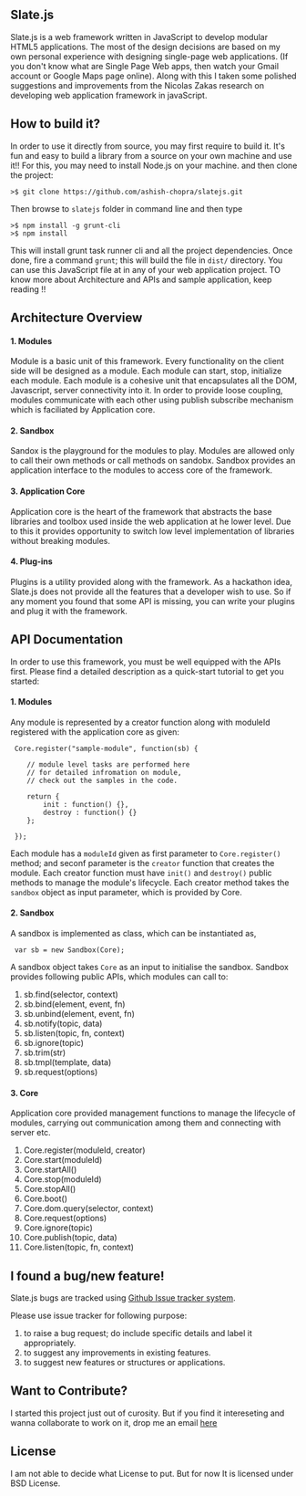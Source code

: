 Slate.js
--------------------

Slate.js is a web framework written in JavaScript to develop modular HTML5 applications. The most of the design decisions are based on my own personal experience with designing single-page web applications. (If you don't know what are Single Page Web apps, then watch your Gmail account or Google Maps page online). Along with this I taken some polished suggestions and improvements from the Nicolas Zakas research on developing web application framework in javaScript.


How to build it?
-----------------------

In order to use it directly from source, you may first require to build it. It's fun and easy to build a library from a source on your own machine and use it!! For this, you may need to install Node.js on your machine. and then clone the project:

    >$ git clone https://github.com/ashish-chopra/slatejs.git

Then browse to `slatejs` folder in command line and then type

    >$ npm install -g grunt-cli
    >$ npm install

This will install grunt task runner cli and all the project dependencies.
Once done, fire a command `grunt`; this will build the file in `dist/` directory.
You can use this JavaScript file at in any of your web application project.
TO know more about Architecture and APIs and sample application, keep reading !!


Architecture Overview
---------------------------

#### 1. Modules
Module is a basic unit of this framework. Every functionality on the client side will be designed as a module. Each module can start, stop, initialize each module. Each module is a cohesive unit that encapsulates all the DOM, Javascript, server connectivity into it. In order to provide loose coupling, modules communicate with each other using   publish subscribe mechanism which is faciliated by Application core.

#### 2. Sandbox
Sandox is the playground for the modules to play. Modules are allowed only to call their own methods or call methods on sandobx. Sandbox provides an application interface to the modules to access core of the framework.

#### 3. Application Core
Application core is the heart of the framework that abstracts the base libraries and toolbox used inside the web application at he lower level. Due to this it provides opportunity to switch low level implementation of libraries without breaking modules.

#### 4. Plug-ins
Plugins is a utility provided along with the framework. As a hackathon idea, Slate.js does not provide  all the features that a developer wish to use. So if any moment you found that some API is missing, you can write your plugins and plug it with the framework.

API Documentation
-------------------------

In order to use this framework, you must be well equipped with the APIs first. Please find a detailed description as a quick-start tutorial to get you started:

#### 1. Modules
Any module is represented by a creator function along with moduleId registered with the application core as given:

     Core.register("sample-module", function(sb) {
        
        // module level tasks are performed here
        // for detailed infromation on module, 
        // check out the samples in the code.
        
        return {
            init : function() {},
            destroy : function() {}
        };
        
     });

Each module has a `moduleId` given as first parameter to `Core.register()` method; and seconf parameter is the `creator` function that creates the module. Each creator function must have `init()` and `destroy()` public methods to manage the module's lifecycle. Each creator method takes the `sandbox` object as input parameter, which is provided by Core.

#### 2. Sandbox
A sandbox is implemented as class, which can be instantiated as,

     var sb = new Sandbox(Core);
     
A sandbox object takes `Core` as an input to initialise the sandbox. Sandbox provides following public APIs, which modules can call to:

1. sb.find(selector, context)
2. sb.bind(element, event, fn)
3. sb.unbind(element, event, fn)
4. sb.notify(topic, data)
5. sb.listen(topic, fn, context)
6. sb.ignore(topic)
6. sb.trim(str)
7. sb.tmpl(template, data)
8. sb.request(options)

#### 3. Core
Application core provided management functions to manage the lifecycle of modules, carrying out communication among them and connecting with server etc.

1. Core.register(moduleId, creator)
2. Core.start(moduleId)
3. Core.startAll()
4. Core.stop(moduleId)
5. Core.stopAll()
6. Core.boot()
7. Core.dom.query(selector, context)
8. Core.request(options)
9. Core.ignore(topic)
10. Core.publish(topic, data)
11. Core.listen(topic, fn, context)


I found a bug/new feature!
---------------------------
Slate.js bugs are tracked using [Github Issue tracker system](https://github.com/ashish-chopra/slatejs/issues).

Please use issue tracker for following purpose:
 1. to raise a bug request; do include specific details and label it appropriately.
 2. to suggest any improvements in existing features.
 3. to suggest new features or structures or applications.


Want to Contribute?
----------------------------
I started this project just out of curosity. But if you find it intereseting and wanna collaborate to work on it,
drop me an email [here](mailto://sendtoashishchopra@gmail.com)

License
----------------
I am not able to decide what License to put. 
But for now It is licensed under BSD License.

